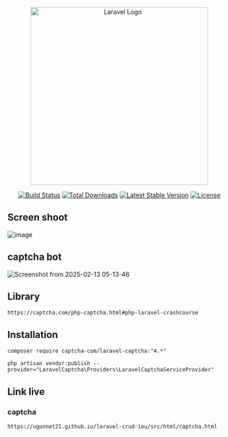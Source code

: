 <p align="center"><a href="https://laravel.com" target="_blank"><img src="https://raw.githubusercontent.com/laravel/art/master/logo-lockup/5%20SVG/2%20CMYK/1%20Full%20Color/laravel-logolockup-cmyk-red.svg" width="400" alt="Laravel Logo"></a></p>

<p align="center">
<a href="https://github.com/laravel/framework/actions"><img src="https://github.com/laravel/framework/workflows/tests/badge.svg" alt="Build Status"></a>
<a href="https://packagist.org/packages/laravel/framework"><img src="https://img.shields.io/packagist/dt/laravel/framework" alt="Total Downloads"></a>
<a href="https://packagist.org/packages/laravel/framework"><img src="https://img.shields.io/packagist/v/laravel/framework" alt="Latest Stable Version"></a>
<a href="https://packagist.org/packages/laravel/framework"><img src="https://img.shields.io/packagist/l/laravel/framework" alt="License"></a>
</p>

## Screen shoot
![image](https://github.com/ugunNet21/laravel-crud-iou/assets/45864165/0cb7e8e3-995e-44c8-96fe-d31a08de2ef8)

## captcha bot
![Screenshot from 2025-02-13 05-13-46](https://github.com/user-attachments/assets/d495da2c-6dd9-496a-9bd9-b9b765e9b480)



## Library

`````
https://captcha.com/php-captcha.html#php-laravel-crashcourse

`````

## Installation

````
composer require captcha-com/laravel-captcha:"4.*"

php artisan vendor:publish --provider="LaravelCaptcha\Providers\LaravelCaptchaServiceProvider"
````

## Link live

### captcha

````
https://ugunnet21.github.io/laravel-crud-iou/src/html/captcha.html

````

